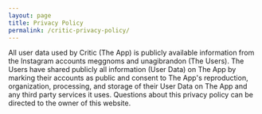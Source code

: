 ```yaml
---
layout: page
title: Privacy Policy
permalink: /critic-privacy-policy/
---
```


All user data used by Critic (The App) is publicly available information from the Instagram accounts meggnoms and unagibrandon (The Users). The Users have shared publicly all information (User Data) on The App by marking their accounts as public and consent to The App's reproduction, organization, processing, and storage of their User Data on The App and any third party services it uses. Questions about this privacy policy can be directed to the owner of this website.
